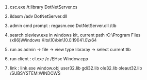 
1. csc.exe /t:library DotNetServer.cs
2. ildasm /adv DotNetServer.dll
3. admin cmd prompt : regasm.exe DotNetServer.dll /tlb
4. search oleview.exe in windows kit, current path :C:\Program Files (x86)\Windows Kits\10\bin\10.0.19041.0\x64
5. run as admin -> file -> view type libraray -> select current tlb 

6. run client : cl.exe /c /EHsc Window.cpp 
7. link : link.exe window.obj user32.lib gdi32.lib ole32.lib oleaut32.lib /SUBSYSTEM:WINDOWS